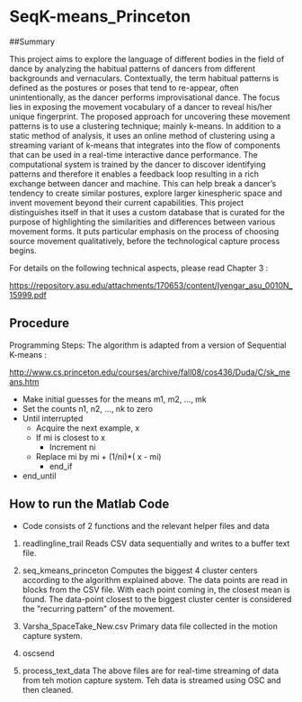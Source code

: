 # SeqK-means_Princeton

##Summary

This project aims to explore the language of different bodies in the field of dance by analyzing
the habitual patterns of dancers from different backgrounds and vernaculars. Contextually,
the term habitual patterns is defined as the postures or poses that tend to re-appear,
often unintentionally, as the dancer performs improvisational dance. The focus lies in exposing
the movement vocabulary of a dancer to reveal his/her unique fingerprint.
The proposed approach for uncovering these movement patterns is to use a clustering
technique; mainly k-means. In addition to a static method of analysis, it uses
an online method of clustering using a streaming variant of k-means that integrates into
the flow of components that can be used in a real-time interactive dance performance. The
computational system is trained by the dancer to discover identifying patterns and therefore
it enables a feedback loop resulting in a rich exchange between dancer and machine. This
can help break a dancer’s tendency to create similar postures, explore larger kinespheric
space and invent movement beyond their current capabilities.
This project distinguishes itself in that it uses a custom database
that is curated for the purpose of highlighting the similarities and differences between various
movement forms. It puts particular emphasis on the process of choosing source movement
qualitatively, before the technological capture process begins.

For details on the following technical aspects, please read Chapter 3 : 

https://repository.asu.edu/attachments/170653/content/Iyengar_asu_0010N_15999.pdf

## Procedure

Programming Steps:
The algorithm is adapted from a version of Sequential K-means : 

http://www.cs.princeton.edu/courses/archive/fall08/cos436/Duda/C/sk_means.htm

- Make initial guesses for the means m1, m2, ..., mk
- Set the counts n1, n2, ..., nk to zero
- Until interrupted
  - Acquire the next example, x
  - If mi is closest to x
      - Increment ni
  - Replace mi by mi + (1/ni)*( x - mi)
    - end_if
- end_until

## How to run the Matlab Code

- Code consists of 2 functions and the relevant helper files and data

1. readlingline_trail
      Reads CSV data sequentially and writes to a buffer text file. 
      
2. seq_kmeans_princeton
      Computes the biggest 4 cluster centers according to the algorithm explained above.
      The data points are read in blocks from the CSV file. With each point coming in, the closest mean is found. The data-point closest to the biggest cluster center is considered the "recurring pattern" of the movement.


3. Varsha_SpaceTake_New.csv
      Primary data file collected in the motion capture system.
4. oscsend
5. process_text_data
      The above files are for real-time streaming of data from teh motion capture system. Teh data is streamed using OSC and then cleaned. 
